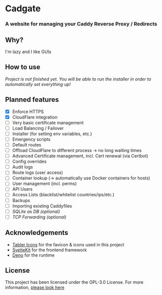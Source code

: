 # Cadgate

### A website for managing your Caddy Reverse Proxy / Redirects

## Why?

I'm lazy and I like GUIs

## How to use

_Project is not finished yet. You will be able to run the installer in order to automatically set everything up!_

## Planned features

-   [x] Enforce HTTPS
-   [x] CloudFlare integration
-   [ ] Very basic certificate management
-   [ ] Load Balancing / Failover
-   [ ] Installer (for setting env variables, etc.)
-   [ ] Emergency scripts
-   [ ] Default routes
-   [ ] Offload CloudFlare to different process -> no long waiting times
-   [ ] Advanced Certificate management, incl. Cert renewal (via Certbot)
-   [ ] Config overrides
-   [ ] Audit logs
-   [ ] Route logs (user access)
-   [ ] Container lookup (-> automatically use Docker containers for hosts)
-   [ ] User management (incl. perms)
-   [ ] API Users
-   [ ] Access Lists (blacklist/whitelist countries/ips/etc.)
-   [ ] Backups
-   [ ] Importing existing Caddyfiles
-   [ ] _SQLite as DB (optional)_
-   [ ] _TCP Forwarding (optional)_

## Acknowledgements

-   [Tabler Icons](https://tabler.io/icons) for the favicon & icons used in this project
-   [SvelteKit](https://kit.svelte.dev) for the frontend framework
-   [Deno](https://deno.land) for the runtime

## License

This project has been licensed under the GPL-3.0 License. For more information, [please look here](LICENSE)

